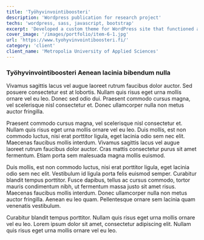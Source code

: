 ```yaml
---
title: 'Työhyvinvointiboosteri'
description: 'Wordpress publication for research project'
techs: 'wordpress, sass, javascript, bootstrap'
excerpt: 'Developed a custom theme for WordPress site that functioned as a final publication for Metropolia University of Applied Sciences project Työhyvinvointiboosteri'
cover_image: '/images/portfolio/item-6-1.jpg'
url: 'https://www.tyohyvinvointiboosteri.fi/'
category: 'client'
client_name: 'Metropolia University of Applied Sciences'
---
```


### Työhyvinvointiboosteri Aenean lacinia bibendum nulla

Vivamus sagittis lacus vel augue laoreet rutrum faucibus dolor auctor. Sed posuere consectetur est at lobortis. Nullam quis risus eget urna mollis ornare vel eu leo. Donec sed odio dui. Praesent commodo cursus magna, vel scelerisque nisl consectetur et. Donec ullamcorper nulla non metus auctor fringilla.

Praesent commodo cursus magna, vel scelerisque nisl consectetur et. Nullam quis risus eget urna mollis ornare vel eu leo. Duis mollis, est non commodo luctus, nisi erat porttitor ligula, eget lacinia odio sem nec elit. Maecenas faucibus mollis interdum. Vivamus sagittis lacus vel augue laoreet rutrum faucibus dolor auctor. Cras mattis consectetur purus sit amet fermentum. Etiam porta sem malesuada magna mollis euismod.

Duis mollis, est non commodo luctus, nisi erat porttitor ligula, eget lacinia odio sem nec elit. Vestibulum id ligula porta felis euismod semper. Curabitur blandit tempus porttitor. Fusce dapibus, tellus ac cursus commodo, tortor mauris condimentum nibh, ut fermentum massa justo sit amet risus. Maecenas faucibus mollis interdum. Donec ullamcorper nulla non metus auctor fringilla. Aenean eu leo quam. Pellentesque ornare sem lacinia quam venenatis vestibulum.

Curabitur blandit tempus porttitor. Nullam quis risus eget urna mollis ornare vel eu leo. Lorem ipsum dolor sit amet, consectetur adipiscing elit. Nullam quis risus eget urna mollis ornare vel eu leo.
